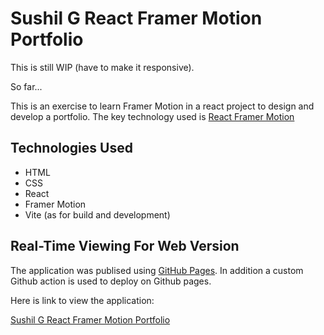 # Sushil G React Framer Motion Portfolio

This is still WIP (have to make it responsive).

So far...

This is an exercise to learn Framer Motion in a react project to design and develop a portfolio.  The key technology used is [React Framer Motion](https://www.framer.com/motion/animation/)

## Technologies Used

- HTML
- CSS 
- React
- Framer Motion
- Vite (as for build and development)

## Real-Time Viewing For Web Version

The application was publised using [GitHub Pages](https://pages.github.com/). In addition a custom Github action is used to deploy on Github pages.

Here is link to view the application:

[Sushil G React Framer Motion Portfolio](https://susgupta.github.io/react_framer_animated_portfolio/)